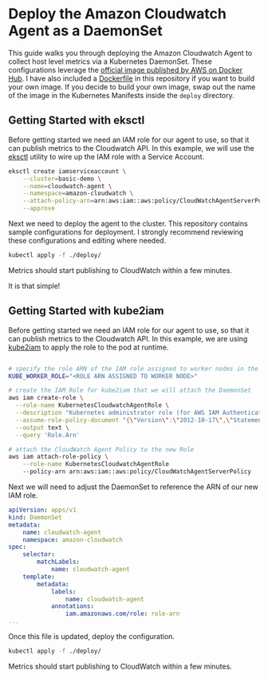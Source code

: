 # Deploy the Amazon Cloudwatch Agent as a DaemonSet

This guide walks you through deploying the Amazon Cloudwatch Agent to collect host level metrics via a Kubernetes DaemonSet. These configurations leverage the [official image published by AWS on Docker Hub](https://hub.docker.com/r/amazon/cloudwatch-agent). I have also included a [Dockerfile](./Dockerfile) in this repository if you want to build your own image. If you decide to build your own image, swap out the name of the image in the Kubernetes Manifests inside the `deploy` directory.

## Getting Started with eksctl

Before getting started we need an IAM role for our agent to use, so that it can publish metrics to the Cloudwatch API. In this example, we will use the [eksctl](https://eksctl.io/) utility to wire up the IAM role with a Service Account.

```bash
eksctl create iamserviceaccount \
    --cluster=basic-demo \
    --name=cloudwatch-agent \
    --namespace=amazon-cloudwatch \
    --attach-policy-arn=arn:aws:iam::aws:policy/CloudWatchAgentServerPolicy \
    --approve
```

Next we need to deploy the agent to the cluster. This repository contains sample configurations for deployment. I strongly recommend reviewing these configurations and editing where needed.

```bash
kubectl apply -f ./deploy/
```

Metrics should start publishing to CloudWatch within a few minutes.

It is that simple!

## Getting Started with kube2iam

Before getting started we need an IAM role for our agent to use, so that it can publish metrics to the Cloudwatch API. In this example, we are using [kube2iam](https://github.com/jtblin/kube2iam) to apply the role to the pod at runtime.

```bash

# specify the role ARN of the IAM role assigned to worker nodes in the cluster
KUBE_WORKER_ROLE="<ROLE ARN ASSIGNED TO WORKER NODE>"

# create the IAM Role for kube2iam that we will attach the DaemonSet
aws iam create-role \
  --role-name KubernetesCloudwatchAgentRole \
  --description "Kubernetes administrator role (for AWS IAM Authenticator for Kubernetes)." \
  --assume-role-policy-document "{\"Version\":\"2012-10-17\",\"Statement\":[{\"Sid\":\"\",\"Effect\":\"Allow\",\"Principal\":{\"Service\":\"ec2.amazonaws.com\"},\"Action\":\"sts:AssumeRole\"},{\"Sid\":\"\",\"Effect\":\"Allow\",\"Principal\":{\"AWS\":\"${KUBE_WORKER_ROLE}\"},\"Action\":\"sts:AssumeRole\"}]}" \
  --output text \
  --query 'Role.Arn'

# attach the CloudWatch Agent Policy to the new Role
aws iam attach-role-policy \
    --role-name KubernetesCloudwatchAgentRole
    --policy-arn arn:aws:iam::aws:policy/CloudWatchAgentServerPolicy

```

Next we will need to adjust the DaemonSet to reference the ARN of our new IAM role.

```yaml
apiVersion: apps/v1
kind: DaemonSet
metadata:
    name: cloudwatch-agent
    namespace: amazon-cloudwatch
spec:
    selector:
        matchLabels:
            name: cloudwatch-agent
    template:
        metadata:
            labels:
                name: cloudwatch-agent
            annotations:
                iam.amazonaws.com/role: role-arn
...
```

Once this file is updated, deploy the configuration.

```bash
kubectl apply -f ./deploy/
```

Metrics should start publishing to CloudWatch within a few minutes.
